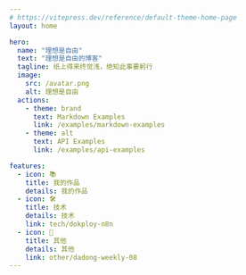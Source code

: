 ```yaml
---
# https://vitepress.dev/reference/default-theme-home-page
layout: home

hero:
  name: "理想是自由"
  text: "理想是自由的博客"
  tagline: 纸上得来终觉浅，绝知此事要躬行
  image:
    src: /avatar.png
    alt: 理想是自由
  actions:
    - theme: brand
      text: Markdown Examples
      link: /examples/markdown-examples
    - theme: alt
      text: API Examples
      link: /examples/api-examples

features:
  - icon: 📚
    title: 我的作品
    details: 我的作品
  - icon: 🛠️
    title: 技术
    details: 技术
    link: tech/dokploy-n8n
  - icon: 🌈
    title: 其他
    details: 其他
    link: other/dadong-weekly-08
---
```

